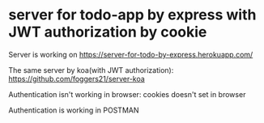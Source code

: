 # server for todo-app by express with JWT authorization by cookie

Server is working on https://server-for-todo-by-express.herokuapp.com/ 

The same server by koa(with JWT authorization): https://github.com/foggers21/server-koa

Authentication isn't working in browser: cookies doesn't set in browser

Authentication is working in POSTMAN
